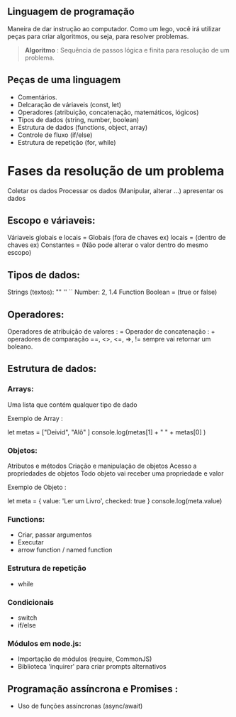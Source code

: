 ## Linguagem de programação

Maneira de dar instrução ao computador.
Como um lego, você irá utilizar peças para criar algoritmos, ou seja, para resolver problemas.

> **Algoritmo** : Sequência de passos lógica e finita para resolução de um problema.


## Peças de uma linguagem

- Comentários.
- Delcaração de váriaveis (const, let)
- Operadores (atribuição, concatenação, matemáticos, lógicos)
- Tipos de dados (string, number, boolean)
- Estrutura de dados (functions, object, array)
- Controle de fluxo (if/else)
- Estrutura de repetição (for, while)

# Fases da resolução de um problema

Coletar os dados
Processar os dados (Manipular, alterar ...)
apresentar os dados

## Escopo e váriaveis:

Váriaveis globais e locais = Globais (fora de chaves ex) locais = (dentro de chaves ex) 
Constantes = (Não pode alterar o valor dentro do mesmo escopo)

## Tipos de dados:

Strings (textos): "" '' ``
Number: 2, 1.4
Function
Boolean = (true or false)

## Operadores:

Operadores de atribuição de valores : =
Operador de concatenação : +
operadores de comparação ==, <>, <=, =>, !=  sempre vai retornar um boleano.

## Estrutura de dados:

### Arrays:

Uma lista que contém qualquer tipo de dado

Exemplo de Array :

let metas = ["Deivid", "Alô" ]
console.log(metas[1] + " " + metas[0] )

### Objetos:

Atributos e métodos
Criação e manipulação de objetos
Acesso a propriedades de objetos
Todo objeto vai receber uma propriedade e valor

Exemplo de Objeto : 

let meta = {
    value: 'Ler um Livro',
    checked: true
}
console.log(meta.value)

### Functions:

- Criar, passar argumentos
- Executar
- arrow function / named function

### Estrutura de repetição

- while

### Condicionais

- switch
- if/else

### Módulos em node.js:

- Importação de módulos (require, CommonJS)
- Biblioteca 'inquirer' para criar prompts alternativos

## Programação assíncrona e Promises :

- Uso de funções assíncronas (async/await)